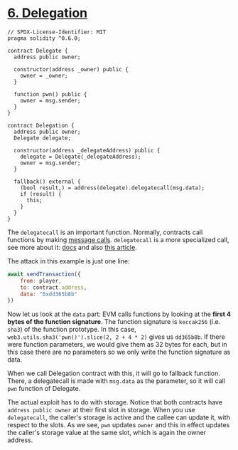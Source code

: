 # [6. Delegation](https://ethernaut.openzeppelin.com/level/0x9451961b7Aea1Df57bc20CC68D72f662241b5493)

```solidity
// SPDX-License-Identifier: MIT
pragma solidity ^0.6.0;

contract Delegate {
  address public owner;

  constructor(address _owner) public {
    owner = _owner;
  }

  function pwn() public {
    owner = msg.sender;
  }
}

contract Delegation {
  address public owner;
  Delegate delegate;

  constructor(address _delegateAddress) public {
    delegate = Delegate(_delegateAddress);
    owner = msg.sender;
  }

  fallback() external {
    (bool result,) = address(delegate).delegatecall(msg.data);
    if (result) {
      this;
    }
  }
}
```

The `delegatecall` is an important function. Normally, contracts call functions by making [message calls](https://docs.soliditylang.org/en/v0.4.21/introduction-to-smart-contracts.html#message-calls). `delegatecall` is a more specialized call, see more about it: [docs](https://docs.soliditylang.org/en/v0.4.21/introduction-to-smart-contracts.html#delegatecall-callcode-and-libraries) and also [this article](https://eip2535diamonds.substack.com/p/understanding-delegatecall-and-how?s=r).

The attack in this example is just one line:

```js
await sendTransaction({
    from: player,
    to: contract.address,
    data: "0xdd365b8b"
})
```

Now let us look at the `data` part: EVM calls functions by looking at the **first 4 bytes of the function signature**. The function signature is `keccak256` (i.e. `sha3`) of the function prototype. In this case, `web3.utils.sha3('pwn()').slice(2, 2 + 4 * 2)` gives us `dd365b8b`. If there were function parameters, we would give them as 32 bytes for each, but in this case there are no parameters so we only write the function signature as data.

When we call Delegation contract with this, it will go to fallback function. There, a delegatecall is made with `msg.data` as the parameter, so it will call `pwn` function of Delegate.

The actual exploit has to do with storage. Notice that both contracts have `address public owner` at their first slot in storage. When you use `delegatecall`, the caller's storage is active and the callee can update it, with respect to the slots. As we see, `pwn` updates `owner` and this in effect updates the caller's storage value at the same slot, which is again the owner address.
